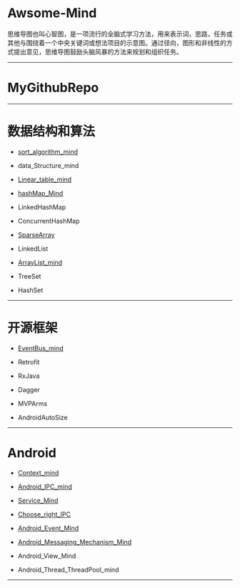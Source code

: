 # Awsome-Mind

思维导图也叫心智图，是一项流行的全脑式学习方法，用来表示词，思路，任务或其他与围绕着一个中央关键词或想法项目的示意图。通过径向，图形和非线性的方式提出意见，思维导图鼓励头脑风暴的方法来规划和组织任务。

------------------

# MyGithubRepo

------------------

# 数据结构和算法

* [sort_algorithm_mind](https://github.com/xianfeng92/Awsome-Mind/blob/master/images/sort_algorithm.png)

* data_Structure_mind

* [Linear_table_mind](https://github.com/xianfeng92/Awsome-Mind/blob/master/images/Linear_table_mind.png)

* [hashMap_Mind](https://github.com/xianfeng92/Awsome-Mind/blob/master/images/hashMap_Mind.png)

* LinkedHashMap

* ConcurrentHashMap

* [SparseArray](https://github.com/xianfeng92/Awsome-Mind/blob/master/images/SparseArray_mind.png)

* LinkedList

* [ArrayList_mind](https://github.com/xianfeng92/Awsome-Mind/blob/master/images/ArrayList_mind.png)

* TreeSet

* HashSet

-------------------

# 开源框架

* [EventBus_mind](https://github.com/xianfeng92/Awsome-Android/blob/master/images/EventBus_mind.png)

* Retrofit

* RxJava

* Dagger

* MVPArms

* AndroidAutoSize

------------------

# Android

* [Context_mind](https://github.com/xianfeng92/Awsome-Mind/blob/master/images/Context_mind.png)

* [Android_IPC_mind](https://github.com/xianfeng92/Awsome-Mind/blob/master/images/Android_IPC_mind.png)

* [Service_Mind](https://github.com/xianfeng92/Awsome-Mind/blob/master/images/Service_Mind.png)

* [Choose_right_IPC](https://github.com/xianfeng92/Awsome-Mind/blob/master/images/Choose_right_IPC.png)

* [Android_Event_Mind](https://github.com/xianfeng92/Awsome-Mind/blob/master/images/Android_Event_Mind.png)

* [Android_Messaging_Mechanism_Mind](https://github.com/xianfeng92/Awsome-Mind/blob/master/images/Android_Messaging_Mechanism_Mind.png)

* Android_View_Mind

* Android_Thread_ThreadPool_mind

-------------------
